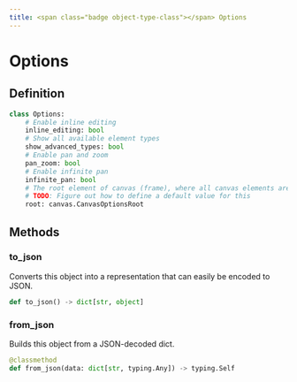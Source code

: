 ```yaml
---
title: <span class="badge object-type-class"></span> Options
---
```

# <span class="badge object-type-class"></span> Options

## Definition

```python
class Options:
    # Enable inline editing
    inline_editing: bool
    # Show all available element types
    show_advanced_types: bool
    # Enable pan and zoom
    pan_zoom: bool
    # Enable infinite pan
    infinite_pan: bool
    # The root element of canvas (frame), where all canvas elements are nested
    # TODO: Figure out how to define a default value for this
    root: canvas.CanvasOptionsRoot
```
## Methods

### <span class="badge object-method"></span> to_json

Converts this object into a representation that can easily be encoded to JSON.

```python
def to_json() -> dict[str, object]
```

### <span class="badge object-method"></span> from_json

Builds this object from a JSON-decoded dict.

```python
@classmethod
def from_json(data: dict[str, typing.Any]) -> typing.Self
```

